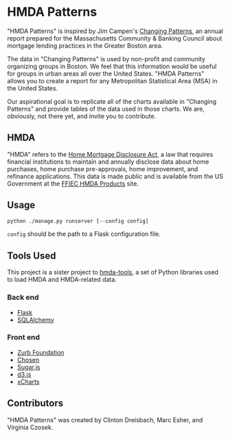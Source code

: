HMDA Patterns
=============

"HMDA Patterns" is inspired by Jim Campen's [Changing Patterns][], an
annual report prepared for the Massachusetts Community & Banking
Council about mortgage lending practices in the Greater Boston area.

The data in "Changing Patterns" is used by non-profit and community
organizing groups in Boston. We feel that this information would be
useful for groups in urban areas all over the United States. "HMDA
Patterns" allows you to create a report for any Metropolitan
Statistical Area (MSA) in the United States.

Our aspirational goal is to replicate all of the charts available in
"Changing Patterns" and provide tables of the data used in those
charts. We are, obviously, not there yet, and invite you to
contribute.

[Changing Patterns]: http://mcbc.info/reports/mortgage

## HMDA

"HMDA" refers to the [Home Mortgage Disclosure Act][hmda], a law that
requires financial institutions to maintain and annually disclose data
about home purchases, home purchase pre-approvals, home improvement,
and refinance applications. This data is made public and is available
from the US Government at the [FFIEC HMDA Products][hmda-products]
site.

[hmda]: http://en.wikipedia.org/wiki/Home_Mortgage_Disclosure_Act
[hmda-products]: http://www.ffiec.gov/hmda/hmdaproducts.htm

## Usage

```sh
python ./manage.py runserver [--config config]
```

`config` should be the path to a Flask configuration file.

## Tools Used

This project is a sister project to [hmda-tools][], a set of Python
libraries used to load HMDA and HMDA-related data.

### Back end
* [Flask][]
* [SQLAlchemy][]

### Front end
* [Zurb Foundation][zurb]
* [Chosen][]
* [Sugar.js][]
* [d3.js][]
* [xCharts][]

[hmda-tools]: https://github.com/crnixon/hmda-tools
[Flask]: http://flask.pocoo.org/
[SQLAlchemy]: http://www.sqlalchemy.org/
[zurb]: http://foundation.zurb.com/
[Chosen]: http://harvesthq.github.com/chosen/
[Sugar.js]: http://sugarjs.com/
[d3.js]: http://d3js.org/
[xCharts]: http://tenxer.github.com/xcharts/

## Contributors

"HMDA Patterns" was created by Clinton Dreisbach, Marc Esher, and
Virginia Czosek.

